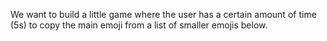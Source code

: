 We want to build a little game where the user has a certain amount of time (5s) to copy the main emoji from a list of smaller emojis below.
